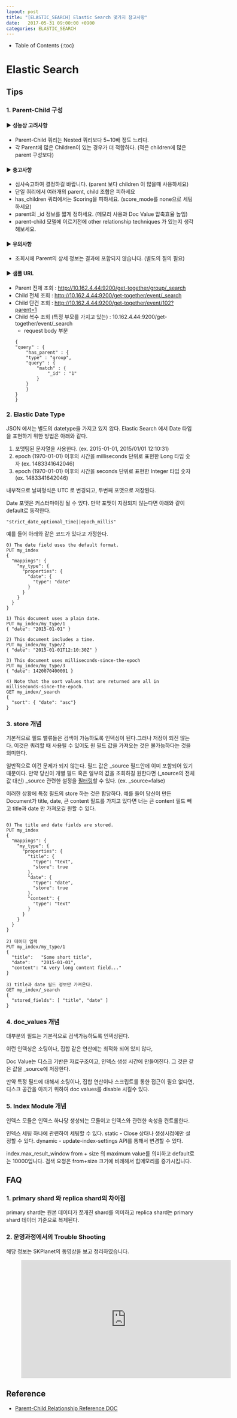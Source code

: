 ```yaml
---
layout: post
title: "[ELASTIC_SEARCH] Elastic Search 몇가지 참고사항"
date:   2017-05-31 09:00:00 +0900
categories: ELASTIC_SEARCH
---
```


- Table of Contents
{:toc}

# Elastic Search

## Tips

### 1. Parent-Child 구성

#### ▶ 성능상 고려사항
 - Parent-Child 쿼리는 Nested 쿼리보다 5~10배 정도 느리다.
 - 각 Parent에 많은 Children이 있는 경우가 더 적합하다.
    (적은 children에 많은 parent 구성보다)

#### ▶ 충고사항
 - 심사숙고하여 결정하길 바랍니다. (parent 보다 children 이 많을때 사용하세요)
 - 단일 쿼리에서 여러개의 parent, child 조합은 피하세요
 - has_children 쿼리에서는 Scoring을 피하세요. (score_mode를 none으로 세팅하세요)
 - parent의 _id 정보를 짧게 정하세요. (메모리 사용과 Doc Value 압축효율 높임)
 - parent-child 모델에 이르기전에 other relationship techniques 가 있는지 생각해보세요.

#### ▶ 유의사항
 - 조회시에 Parent의 상세 정보는 결과에 포함되지 않습니다. (별도의 질의 필요)

#### ▶ 샘플 URL
- Parent 전체 조회 : http://10.162.4.44:9200/get-together/group/_search
- Child 전체 조회 : http://10.162.4.44:9200/get-together/event/_search
- Child 단건 조회 : http://10.162.4.44:9200/get-together/event/102?parent=1
- Child 복수 조회 (특정 부모를 가지고 있는) : 10.162.4.44:9200/get-together/event/_search
    - request body 부분
    ~~~
    {
    "query" : {
        "has_parent" : {
        "type" : "group",
        "query" : {
            "match" : {          
                "_id" : "1"
            }
        }
        }
    }
    }
    ~~~

### 2. Elastic Date Type

JSON 에서는 별도의 datetype을 가지고 있지 않다.
Elastic Search 에서 Date 타입을 표현하기 위한 방법은 아래와 같다.

1. 포맷팅된 문자열을 사용한다. (ex. 2015-01-01, 2015/01/01 12:10:31)
2. epoch (1970-01-01) 이후의 시간을 milliseconds 단위로 표현한 Long 타입 숫자 (ex. 1483341642046)
3. epoch (1970-01-01) 이후의 시간을 seconds 단위로 표현한 Integer 타입 숫자 (ex. 1483341642046)

내부적으로 날짜형식은 UTC 로 변경되고, 두번째 포맷으로 저장된다.

Date 포맷은 커스터마이징 될 수 있다.
만약 포맷이 지정되지 않는다면 아래와 같이 default로 동작한다.

~~~
"strict_date_optional_time||epoch_millis"
~~~

예를 들어 아래와 같은 코드가 있다고 가정한다.
~~~
0) The date field uses the default format.
PUT my_index
{
  "mappings": {
    "my_type": {
      "properties": {
        "date": {
          "type": "date" 
        }
      }
    }
  }
}

1) This document uses a plain date.
PUT my_index/my_type/1
{ "date": "2015-01-01" } 

2) This document includes a time.
PUT my_index/my_type/2
{ "date": "2015-01-01T12:10:30Z" } 

3) This document uses milliseconds-since-the-epoch
PUT my_index/my_type/3
{ "date": 1420070400001 } 

4) Note that the sort values that are returned are all in milliseconds-since-the-epoch.
GET my_index/_search
{
  "sort": { "date": "asc"} 
}
~~~

### 3. store 개념
기본적으로 필드 밸류들은 검색이 가능하도록 인덱싱이 된다.그러나 저장이 되진 않는다.
이것은 쿼리할 때 사용될 수 있어도 원 필드 값을 가져오는 것은 불가능하다는 것을 의미한다.

일반적으로 이건 문제가 되지 않는다.
필드 값은 _source 필드안에 이미 포함되어 있기 때문이다.
만약 당신이 개별 필드 혹은 일부의 값을 조회하길 원한다면 (_source의 전체 값 대신)
_source 관련한 설정을 [필터링](https://www.elastic.co/guide/en/elasticsearch/reference/current/search-request-source-filtering.html)할 수 있다. (ex. _source=false)

이러한 상황에 특정 필드의 store 하는 것은 합당하다.
예를 들어 당신이 만든 Document가 title, date, 큰 content 필드를 가지고 있다면
너는 큰 content 필드 빼고 title과 date 만 가져오길 원할 수 있다.

~~~

0) The title and date fields are stored.
PUT my_index
{
  "mappings": {
    "my_type": {
      "properties": {
        "title": {
          "type": "text",
          "store": true 
        },
        "date": {
          "type": "date",
          "store": true 
        },
        "content": {
          "type": "text"
        }
      }
    }
  }
}

2) 데이터 입력
PUT my_index/my_type/1
{
  "title":   "Some short title",
  "date":    "2015-01-01",
  "content": "A very long content field..."
}

3) title과 date 필드 정보만 가져온다.
GET my_index/_search
{
  "stored_fields": [ "title", "date" ] 
}
~~~

### 4. doc_values 개념

대부분의 필드는 기본적으로 검색가능하도록 인덱싱된다.

이런 인덱싱은 소팅이나, 집합 같은 연산에는 최적화 되어 있지 않다,

Doc Value는 디스크 기반은 자료구조이고, 인덱스 생성 시간에 만들어진다.
그 것은 같은 값을 _source에 저장한다. 

만약 특정 필드에 대해서 소팅이나, 집합 연산이나  스크립트를 통한 접근이 필요 없다면,
디스크 공간을 아끼기 위하여 doc values를 disable 시킬수 있다.

### 5. Index Module 개념

인덱스 모듈은 인덱스 하나당 생성되는 모듈이고 인덱스와 관련한 속성을 컨트롤한다.

인덱스 세팅 하나에 관련하여 세팅할 수 있다.
static - Close 상태나 생성시점에만 설정할 수 있다.
dynamic - update-index-settings API를 통해서 변경할 수 있다.

index.max_result_window
from + size 의 maximum value를 의미하고 default로는 10000입니다.
검색 요청은 from+size 크기에 비례해서 힙메모리를 증가시킵니다.

## FAQ

### 1. primary shard 와 replica shard의 차이점
primary shard는 원본 데이터가 쪼개진 shard를 의미하고 
replica shard는 primary shard 데이터 기준으로 복제된다.

### 2. 운영과정에서의 Trouble Shooting
해당 정보는 SKPlanet의 동영상을 보고 정리하였습니다.

<figure class="video_container">
  <iframe width="560" height="315" src="https://www.youtube.com/embed/y0fSe5nLeMs" frameborder="0" allowfullscreen></iframe>
</figure>

## Reference
- [Parent-Child Relationship Reference DOC](https://www.elastic.co/guide/en/elasticsearch/guide/master/parent-child.html )